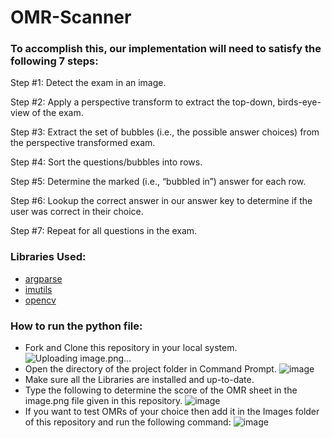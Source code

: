 # OMR-Scanner
### To accomplish this, our implementation will need to satisfy the following 7 steps:

Step #1: Detect the exam in an image.

Step #2: Apply a perspective transform to extract the top-down, birds-eye-view of the exam.

Step #3: Extract the set of bubbles (i.e., the possible answer choices) from the perspective transformed exam.

Step #4: Sort the questions/bubbles into rows.

Step #5: Determine the marked (i.e., “bubbled in”) answer for each row.

Step #6: Lookup the correct answer in our answer key to determine if the user was correct in their choice.

Step #7: Repeat for all questions in the exam.

### Libraries Used:

- [argparse](https://towardsdatascience.com/learn-enough-python-to-be-useful-argparse-e482e1764e05)
- [imutils](https://github.com/PyImageSearch/imutils)
- [opencv](https://docs.opencv.org/4.x/db/deb/tutorial_display_image.html)


### How to run the python file:
- Fork and Clone this repository in your local system.
  ![Uploading image.png…]()
- Open the directory of the project folder in Command Prompt.
  ![image](https://user-images.githubusercontent.com/84925346/224492161-bb5c9f0b-924f-4b49-850f-e783efd9bde5.png)
- Make sure all the Libraries are installed and up-to-date.
- Type the following to determine the score of the OMR sheet in the image.png file given in this repository.
  ![image](https://user-images.githubusercontent.com/84925346/224492269-48e162d7-2032-4dce-996f-810b2056195c.png)
- If you want to test OMRs of your choice then add it in the Images folder of this repository and run the following command:
  ![image](https://user-images.githubusercontent.com/84925346/224492358-d500b83c-1053-4022-a051-3acfe45334c6.png)

